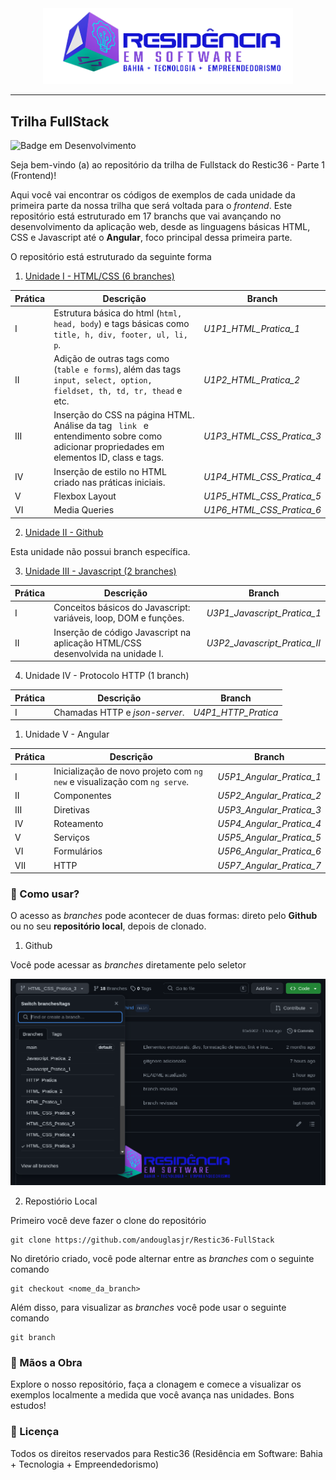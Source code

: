 <div align="center">
<img src="images/logo-nav.png" width="400px">
</div>

---

## Trilha FullStack

![Badge em Desenvolvimento](http://img.shields.io/static/v1?label=STATUS&message=VERSÃO_1&color=GREEN&style=for-the-badge)

Seja bem-vindo (a) ao repositório da trilha de Fullstack do Restic36 - Parte 1 (Frontend)!

Aqui você vai encontrar os códigos de exemplos de cada unidade da primeira parte da nossa trilha que será voltada para o <em>frontend</em>. Este repositório está estruturado em 17 branchs que vai avançando no desenvolvimento da aplicação web, desde as linguagens básicas HTML, CSS e Javascript até o <b>Angular</b>, foco principal dessa primeira parte.

O repositório está estruturado da seguinte forma

1. <u>Unidade I - HTML/CSS (6 branches)</u>

| Prática | Descrição | Branch|
|---------|-----------|-------|
|I  |   Estrutura básica do html (<code>html, head, body</code>) e tags básicas como <code>title, h, div, footer, ul, li, p</code>. |<em>U1P1_HTML_Pratica_1</em>|
|II  |   Adição de outras tags como (<code>table e forms</code>), além das tags <code>input, select, option, fieldset, th, td, tr, thead</code> e etc. |<em>U1P2_HTML_Pratica_2</em>|
|III  |   Inserção do CSS na página HTML. Análise da tag <code> link </code> e entendimento sobre como adicionar propriedades em elementos ID, class e tags. |<em>U1P3_HTML_CSS_Pratica_3</em>|
|IV  |   Inserção de estilo no HTML criado nas práticas iniciais. |<em>U1P4_HTML_CSS_Pratica_4</em>|
|V  |  Flexbox Layout |<em>U1P5_HTML_CSS_Pratica_5</em>|
|VI  |  Media Queries |<em>U1P6_HTML_CSS_Pratica_6</em>|
    
2. <u>Unidade II - Github</u>

Esta unidade não possui branch específica.  

3. <u>Unidade III - Javascript (2 branches)</u>

| Prática | Descrição | Branch|
|---------|-----------|-------|
|I  | Conceitos básicos do Javascript: variáveis, loop, DOM e funções. |<em>U3P1_Javascript_Pratica_1</em>|
|II  | Inserção de código Javascript na aplicação HTML/CSS desenvolvida na unidade I. |<em>U3P2_Javascript_Pratica_II</em>|

4. Unidade IV - Protocolo HTTP (1 branch)

| Prática | Descrição | Branch|
|---------|-----------|-------|
|I  | Chamadas HTTP e <em>json-server</em>.|<em>U4P1_HTTP_Pratica</em>|


1. Unidade V - Angular

| Prática | Descrição | Branch|
|---------|-----------|-------|
|I  | Inicialização de novo projeto com <code>ng new</code> e visualização com <code>ng serve</code>.|<em>U5P1_Angular_Pratica_1</em>|
|II  | Componentes |<em>U5P2_Angular_Pratica_2</em>|
|III  | Diretivas |<em>U5P3_Angular_Pratica_3</em>|
|IV  | Roteamento |<em>U5P4_Angular_Pratica_4</em>|
|V  | Serviços |<em>U5P5_Angular_Pratica_5</em>|
|VI  | Formulários |<em>U5P6_Angular_Pratica_6</em>|
|VII  | HTTP |<em>U5P7_Angular_Pratica_7</em>|

### :bookmark_tabs: Como usar?

O acesso as <em>branches</em> pode acontecer de duas formas: direto pelo <b>Github</b> ou no seu <b>repositório local</b>, depois de clonado.

1. Github

Você pode acessar as <em>branches</em> diretamente pelo seletor

![alt text](images/image.png)

2. Repostiório Local

Primeiro você deve fazer o clone do repositório

```shell
git clone https://github.com/andouglasjr/Restic36-FullStack
```
No diretório criado, você pode alternar entre as <em>branches</em> com o seguinte comando

```shell
git checkout <nome_da_branch>
```
Além disso, para visualizar as <em>branches</em> você pode usar o seguinte comando

```shell
git branch
```
### :hammer: Mãos a Obra

Explore o nosso repositório, faça a clonagem e comece a visualizar os exemplos localmente a medida que você avança nas unidades. Bons estudos!

### :triangular_flag_on_post: Licença
<p>
Todos os direitos reservados para Restic36 (Residência em Software: Bahia + Tecnologia + Empreendedorismo)
</p>
